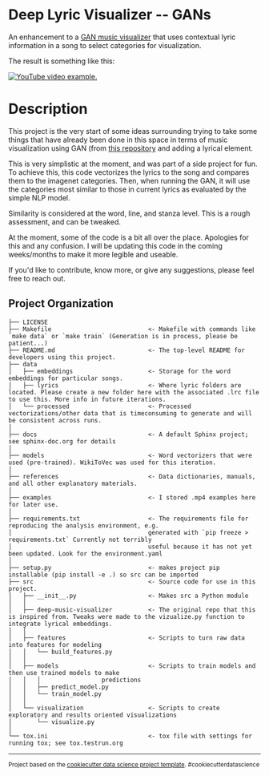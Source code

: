 Deep Lyric Visualizer -- GANs
==============================

An enhancement to a [GAN music visualizer](https://github.com/msieg/deep-music-visualizer) that uses contextual lyric information
in a song to select categories for visualization.


The result is something like this:

 [![YouTube video example.](https://img.youtube.com/vi/kkpWfGzoems/0.jpg)](https://www.youtube.com/embed/kkpWfGzoems)

# Description

This project is the very start of some ideas surrounding trying to take some
things that have already been done in this space in terms of music visualization
using GAN (from [this repository](https://github.com/msieg/deep-music-visualizer)
and adding a lyrical element.

This is very simplistic at the moment, and was part of a side project for fun.
To achieve this, this code vectorizes the lyrics to the song and compares them
to the imagenet categories. Then, when running the GAN, it will use the categories
most similar to those in current lyrics as evaluated by the simple NLP model.

Similarity is considered at the word, line, and stanza level. This is a rough
assessment, and can be tweaked.

At the moment, some of the code is a bit all over the place. Apologies for this
and any confusion. I will be updating this code in the coming weeks/months
to make it more legible and useable.

If you'd like to contribute, know more, or give any suggestions, please feel
free to reach out.

Project Organization
------------

    ├── LICENSE
    ├── Makefile                           <- Makefile with commands like `make data` or `make train` (Generation is in process, please be patient...)
    ├── README.md                          <- The top-level README for developers using this project.
    ├── data
    │   ├── embeddings                     <- Storage for the word embeddings for particular songs.
    │   ├── lyrics                         <- Where lyric folders are located. Please create a new folder here with the associated .lrc file to use this. More info in future iterations.
    │   └── processed                      <- Processed vectorizations/other data that is timeconsuming to generate and will be consistent across runs.
    │
    ├── docs                               <- A default Sphinx project; see sphinx-doc.org for details
    │
    ├── models                             <- Word vectorizers that were used (pre-trained). WikiToVec was used for this iteration.
    │
    ├── references                         <- Data dictionaries, manuals, and all other explanatory materials.
    │
    ├── examples                           <- I stored .mp4 examples here for later use.
    │
    ├── requirements.txt                   <- The requirements file for reproducing the analysis environment, e.g.
    │                                      generated with `pip freeze > requirements.txt` Currently not terribly
    │                                      useful because it has not yet been updated. Look for the environment.yaml
    │
    ├── setup.py                           <- makes project pip installable (pip install -e .) so src can be imported
    ├── src                                <- Source code for use in this project.
    │   ├── __init__.py                    <- Makes src a Python module
    │   │
    │   ├── deep-music-visualizer          <- The original repo that this is inspired from. Tweaks were made to the vizualize.py function to integrate lyrical embeddings.
    │   │
    │   ├── features                       <- Scripts to turn raw data into features for modeling
    │   │   └── build_features.py
    │   │
    │   ├── models                         <- Scripts to train models and then use trained models to make
    │   │   │                 predictions
    │   │   ├── predict_model.py
    │   │   └── train_model.py
    │   │
    │   └── visualization                  <- Scripts to create exploratory and results oriented visualizations
    │       └── visualize.py
    │
    └── tox.ini                            <- tox file with settings for running tox; see tox.testrun.org


--------

<p><small>Project based on the <a target="_blank" href="https://drivendata.github.io/cookiecutter-data-science/">cookiecutter data science project template</a>. #cookiecutterdatascience</small></p>
